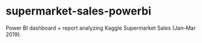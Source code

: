 # supermarket-sales-powerbi
Power BI dashboard + report analyzing Kaggle Supermarket Sales (Jan–Mar 2019).
